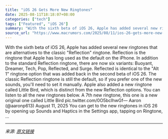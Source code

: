 ```yaml
---
title: "iOS 26 Gets More New Ringtones"
date: 2025-08-11T18:18:07+08:00
categories: ["tech"]
tags: ["Featured", "iOS 26"]
summary: "With the sixth beta of iOS 26, Apple has added several new ringtones that are alternatives to the classic \"Reflection\" ringtone. Reflection is the ringtone that Apple has long used as the default on t"
source_url: "https://www.macrumors.com/2025/08/11/ios-26-gets-more-new-ringtones/"
---
```


With the sixth beta of iOS 26, Apple has added several new ringtones that are alternatives to the classic "Reflection" ringtone. Reflection is the ringtone that Apple has long used as the default on the iPhone. In addition to the standard Reflection ringtone, there are now six variants: Buoyant, Dreamer, Tech, Pop, Reflected, and Surge. Reflected is identical to the "Alt 1" ringtone option that was added back in the second beta of &zwnj;iOS 26&zwnj;. The classic Reflection ringtone is still the default, so if you prefer one of the new sounds, you'll need to set it manually. Apple also added a new ringtone called Little Bird, which is distinct from the new Reflection options. You can listen to all the new ringtones below. A 7th new ringtone, this one is a new original one called Little Bird pic.twitter.com/0O5bcIhwGf&mdash; Aaron (@aaronp613) August 11, 2025 You can get to the new ringtones in &zwnj;iOS 26&zwnj; by opening up Sounds and Haptics in the Settings app, tapping on Ringtone, ...

---

*来源: [原文链接](https://www.macrumors.com/2025/08/11/ios-26-gets-more-new-ringtones/)*
